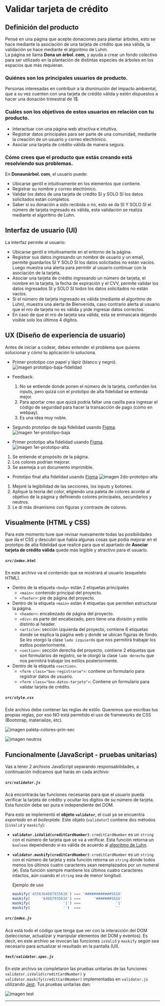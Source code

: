 
# Validar tarjeta de crédito

## Definición del producto

Pensé en una página que acepte donaciones para plantar árboles, esto se hace mediante la asociación de una tarjeta de crédito que sea válida, la validación se hace mediante el algoritmo de Luhm.  
La página se llama **Dona un árbol. com**, y ayuda a crear un fondo colectivo para ser utilizado en la plantación de distintas especies de árboles en los espacios que más requieran.

### Quiénes son los principales usuarios de producto.
Personas interesadas en contribuir a la disminución del impacto ambiental,
que a su vez cuenten con una tarjeta de crédito válida y estén dispuestos a hacer una 
donación trimestral de 1$.

### Cuáles son los objetivos de estos usuarios en relación con tu producto.
* Interactuar con una página web atractiva e intuitiva.
* Registrar datos principales para ser parte de una comunidad, mediante la creación de un usuario y correo electrónico.
* Asociar una tarjeta de crédito válida de manera segura.

### Cómo crees que el producto que estás creando está resolviendo sus problemas.

En **Donaunárbol. com**, el usuario puede:
* Ubicarse gentil e intuitivamente en los elementos que contiene.
* Registrar su nombre y correo electrónico.
* Validar los datos de una tarjeta de crédito SI y SOLO SI los datos solicitados están completos.
* Saber si su donación a sido recibida o no, esto se da SI Y SOLO SI el número de tarjeta ingresado es válida, esta validación se realiza mediante el algoritmo de Luhn.

## Interfaz de usuario (UI)

La interfaz permite al usuario:

* Ubicarse gentil e intuitivamente en el entorno de la página.
* Registrar sus datos ingresando un nombre de usuario y un email, permite guardarlos SI Y SOLO SI los datos solicitados no están vacíos. Luego muestra una alerta para permitir al usuario continuar con la asociación de la tarjeta.
* Asociar una tarjeta de crédito ingresando un número de tarjeta, el nombre en la tarjeta, la fecha de expiración y el CVV, permite validar los datos ingresados SI y SOLO SI todos los datos solicitados no están vacíos.
* Si el número de tarjeta ingresado es válida (mediante el algoritmo de Luhn), muestra una alerta de Bienvenida, caso contrario alerta al usuario que el nro de tarjeta no es válida y pide ingresar datos correctos.
* En caso de que el nro de tarjeta sea válida, esta se enmascara dejando visible solo los últimos 4 dígitos.

## UX (Diseño de experiencia de usuario)

Antes de iniciar a codear, debes entender el problema que quieres solucionar y
cómo tu aplicación lo soluciona.

* Primer prototipo con papel y lápiz (blanco y negro).
![imagen prototipo-baja-fidelidad](imagenes/prototipo-baja-fidelidad.png)
* Feedback:
    1. No se entiende donde ponen el número de la tarjeta, confunden los inputs, pero quizá con el prototipo de alta fidelidad se entienda mejor. 
    2. Para aportar creo que quizá podría faltar una casilla para ingresar el código de seguridad para hacer la transacción de pago (cómo en webpay).
    3. Es una idea muy noble.

* Segundo prototipo de baja fidelidad usando [Figma](https://www.figma.com/).
![imagen 1er-prototipo-baja](imagenes/1er-prototipo-baja.png)

* Primer prototipo alta fidelidad usando [Figma](https://www.figma.com/).
![imagen 1er-prototipo-alta](imagenes/1er-prototipo-alta.png).

1. Se entiende el propósito de la página.
2. Los colores podrían mejorar.
3. Se asemeja a un documento imprimible.
* Prototipo final alta fidelidad usando [Figma](https://www.figma.com/)
![imagen 2do-prototipo-alta](imagenes/2do-prototipo-alta.png)
1. Mejoré la legibilidad de las secciones, los inputs y botones.
2. Apliqué la teoría del color, eligiendo una paleta de colores acorde al objetivo de la página y definiendo colores principales, secundarios y neutros.
3. Le di más dinamismo con figuras y contraste de colores.

## Visualmente (HTML y CSS)

Para este momento tuve que revisar nuevamente todas las posibilidades que da el CSS y descubrí que había algunas cosas que podía mejorar en el prototipo de alta fidelidad que realicé para que el apartado de **Asociar tarjeta de crédito válida** quede más legible y atractivo para el usuario.

##### `src/index.html`

En este archivo va el contenido que se mostrará al usuario (esqueleto HTML).
* Dentro de la etiqueta `<body>` están 2 etiquetas principales
    - `<main>`: contenido principal del proyecto.
    - `<footer>`: pie de página del proyecto.
* Dentro de la etiqueta `<main>` están 4 etiquetas que permiten estructurar la página.
    - `<header>`: encabezado de página del proyecto.
    - `<div>`: es parte del encabezado, pero tiene una división y estilo distinto al header.
    - `<article>`: sección izquierda del proyecto, contiene 6 etiquetas donde se explica la página web y donde se ubican figuras de fondo. Se les otorgó la clase `lado izquierdo` que nos permitirá trabajar los estilos posteriormente.
    - `<section>`: sección derecha del proyecto, contiene 2 etiquetas que son formularios de registro, se le otorgó la clase `lado derecho` que nos permitirá trabajar los estilos posteriormente.
* Dentro de la etiqueta `<section>`.
    - `<form class="box-registrarse">`: contiene un formulario para registrar datos de usuario.
    - `<form class="box-datos-tarjeta">`: Contiene un formulario para validar tarjeta de crédito.

##### `src/style.css`

Este archivo debe contener las reglas de estilo. Queremos que escribas tus
propias reglas, por eso NO está permitido el uso de frameworks de CSS
(Bootstrap, materialize, etc).

![imagen paleta-colores-prin-sec](imagenes/paleta-colores-prin-sec.png)

![imagen neutros](imagenes/neutros.png)

## Funcionalmente (JavaScript - pruebas unitarias)

Vas a tener 2 archivos JavaScript separando responsabilidades, a continuación
indicamos qué harás en cada archivo:

##### `src/validator.js`

Acá encontrarás las funciones necesarias para que el usuario pueda verificar la
tarjeta de crédito y ocultar los dígitos de su número de tarjeta.
Esta función debe ser pura e independiente del DOM.

Para esto se implementó el **objeto `validator`**, el cual ya se encuentra
_exportado_ en el _boilerplate_. Este objeto (`validator`) contiene
dos métodos (`isValid` y `maskify`):

* **`validator.isValid(creditCardNumber)`**: `creditCardNumber` es un `string`
con el número de tarjeta que se va a verificar. Esta función retorna un
`boolean` dependiendo si es válida de acuerdo al [algoritmo de Luhn](https://es.wikipedia.org/wiki/Algoritmo_de_Luhn).

* **`validator.maskify(creditCardNumber)`**: `creditCardNumber` es un `string` con
el número de tarjeta y esta función retorna un `string` donde todos menos
los últimos cuatro caracteres sean reemplazados por un numeral (`#`).
Esta función siempre mantiene los últimos cuatro caracteres intactos, aún
cuando el `string` sea de menor longitud.

    Ejemplo de uso

    ```js
    maskify('4556364607935616') === '############5616'
    maskify(     '64607935616') ===      '#######5616'
    maskify(               '1') ===                '1'
    maskify(               '')  ===                ''
    ```

##### `src/index.js`

Acá está todo el código que tenga que ver con la interacción del DOM
(seleccionar, actualizar y manipular elementos del DOM y eventos).
Es decir, en este archivo se invocan las funciones `isValid` y `maskify`
según sea necesario para actualizar el resultado en la pantalla (UI).

##### `test/validator.spec.js`

En este archivo se completaron las pruebas unitarias de las funciones
`validator.isValid(creditCardNumber)` y `validator.maskify(creditCardNumber)`
implementadas en `validator.js` utilizando [Jest](https://jestjs.io/es-ES/).
Tus pruebas unitarias dan:

![imagen test](imagenes/test.png)

***